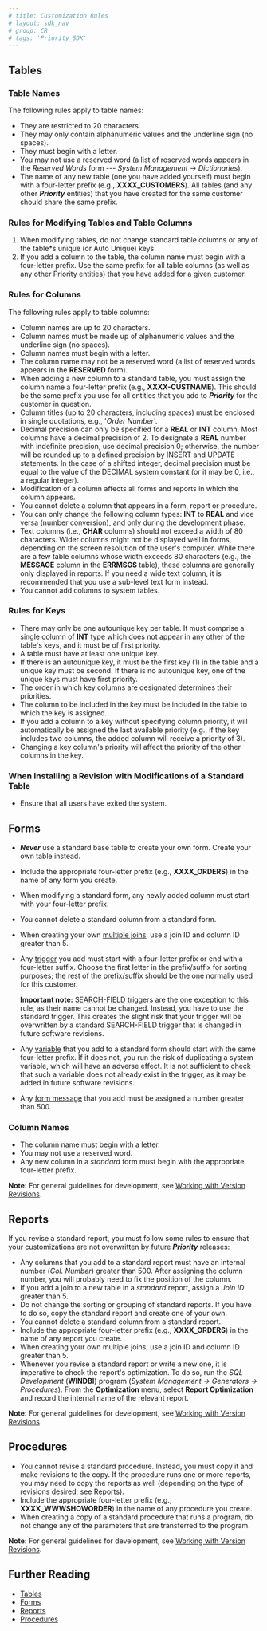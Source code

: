 ```yaml
---
# title: Customization Rules
# layout: sdk_nav
# group: CR
# tags: 'Priority_SDK'
---
```



## Tables

### Table Names 

The following rules apply to table names:

-   They are restricted to 20 characters.
-   They may only contain alphanumeric values and the underline sign (no
    spaces).
-   They must begin with a letter.
-   You may not use a reserved word (a list of reserved words appears in
    the *Reserved Words* form --- *System Management* → *Dictionaries*).
-   The name of any new table (one you have added yourself) must begin
    with a four-letter prefix (e.g., **XXXX_CUSTOMERS**). All tables
    (and any other ***Priority*** entities) that you have created for
    the same customer should share the same prefix.

### Rules for Modifying Tables and Table Columns 

1.  When modifying tables, do not change standard table columns or any
    of the table*s unique (or Auto Unique) keys.
2.  If you add a column to the table, the column name must begin with a
    four-letter prefix. Use the same prefix for all table columns (as
    well as any other Priority entities) that you have added for a given
    customer.

### Rules for Columns 

The following rules apply to table columns:

-   Column names are up to 20 characters.
-   Column names must be made up of alphanumeric values and the
    underline sign (no spaces).
-   Column names must begin with a letter.
-   The column name may not be a reserved word (a list of reserved words
    appears in the **RESERVED** form).
-   When adding a new column to a standard table, you must assign the
    column name a four-letter prefix (e.g., **XXXX-CUSTNAME**). This
    should be the same prefix you use for all entities that you add to
    ***Priority*** for the customer in question.
-   Column titles (up to 20 characters, including spaces) must be
    enclosed in single quotations, e.g., \'*Order Number*\'.
-   Decimal precision can only be specified for a **REAL** or **INT**
    column. Most columns have a decimal precision of 2. To designate a
    **REAL** number with indefinite precision, use decimal precision 0;
    otherwise, the number will be rounded up to a defined precision by
    INSERT and UPDATE statements. In the case of a shifted integer,
    decimal precision must be equal to the value of the DECIMAL system
    constant (or it may be 0, i.e., a regular integer).
-   Modification of a column affects all forms and reports in which the
    column appears.
-   You cannot delete a column that appears in a form, report or
    procedure.
-   You can only change the following column types: **INT** to **REAL**
    and vice versa (number conversion), and only during the development
    phase.
-   Text columns (i.e., **CHAR** columns) should not exceed a width of
    80 characters. Wider columns might not be displayed well in forms,
    depending on the screen resolution of the user\'s computer. While
    there are a few table columns whose width exceeds 80 characters
    (e.g., the **MESSAGE** column in the **ERRMSGS** table), these
    columns are generally only displayed in reports. If you need a wide
    text column, it is recommended that you use a sub-level text form
    instead.
-   You cannot add columns to system tables.

### Rules for Keys 

-   There may only be one autounique key per table. It must comprise a
    single column of **INT** type which does not appear in any other of
    the table's keys, and it must be of first priority.
-   A table must have at least one unique key.
-   If there is an autounique key, it must be the first key (1) in the
    table and a unique key must be second. If there is no autounique
    key, one of the unique keys must have first priority.
-   The order in which key columns are designated determines their
    priorities.
-   The column to be included in the key must be included in the table
    to which the key is assigned.
-   If you add a column to a key without specifying column priority, it
    will automatically be assigned the last available priority (e.g., if
    the key includes two columns, the added column will receive a
    priority of 3).
-   Changing a key column's priority will affect the priority of the
    other columns in the key.

### When Installing a Revision with Modifications of a Standard Table 

-   Ensure that all users have exited the system.

## Forms

-   ***Never*** use a standard base table to create your own form.
    Create your own table instead.
-   Include the appropriate four-letter prefix (e.g., **XXXX_ORDERS**)
    in the name of any form you create.
-   When modifying a standard form, any newly added column must start
    with your four-letter prefix.
-   You cannot delete a standard column from a standard form.
-   When creating your own [multiple
    joins](Form-Column-Attributes#Special-Joins ), use a join
    ID and column ID greater than 5.
-   Any [trigger](Creating-Your-Own-Triggers ) you add must
    start with a four-letter prefix or end with a four-letter suffix.
    Choose the first letter in the prefix/suffix for sorting purposes;
    the rest of the prefix/suffix should be the one normally used for
    this customer.

    **Important note:** [SEARCH-FIELD
    triggers](Creating-Your-Own-Triggers#SEARCH-FIELD ) are
    the one exception to this rule, as their name cannot be changed.
    Instead, you have to use the standard trigger. This creates the
    slight risk that your trigger will be overwritten by a standard
    SEARCH-FIELD trigger that is changed in future software revisions.

-   Any [variable](SQL-Variables#User-defined-Variables ) that
    you add to a standard form should start with the same four-letter
    prefix. If it does not, you run the risk of duplicating a system
    variable, which will have an adverse effect. It is not sufficient to
    check that such a variable does not already exist in the trigger, as
    it may be added in future software revisions.
-   Any [form message](Error-and-Warning-Messages ) that you
    add must be assigned a number greater than 500.

### Column Names

-   The column name must begin with a letter.
-   You may not use a reserved word.
-   Any new column in a *standard* form must begin with the appropriate four-letter prefix.

<!--- TODO: See if we can combine / change the note-->

**Note:** For general guidelines for development, see [Working with
Version
Revisions](Installing-Your-Customizations#Working-with-Version-Revisions ).

## Reports

If you revise a standard report, you must follow some rules to
    ensure that your customizations are not overwritten by future
    ***Priority*** releases:

-   Any columns that you add to a standard report must have an internal
    number (*Col. Number*) greater than 500. After assigning the column
    number, you will probably need to fix the position of the column.
-   If you add a join to a new table in a *standard* report, assign a *Join ID* greater than 5.
-   Do not change the sorting or grouping of standard reports. If you
    have to do so, copy the standard report and create one of your own.
-   You cannot delete a standard column from a standard report.
-   Include the appropriate four-letter prefix (e.g., **XXXX_ORDERS**)
    in the name of any report you create.
-   When creating your own multiple joins, use a join ID and column ID
    greater than 5.
-   Whenever you revise a standard report or write a new one, it is
    imperative to check the report\'s optimization. To do so, run the
    *SQL Development* (**WINDBI**) program (*System Management →
    Generators → Procedures*). From the **Optimization** menu, select
    **Report Optimization** and record the internal name of the relevant
    report.



**Note:** For general guidelines for development, see [Working with
Version
Revisions](Installing-Your-Customizations#Working-with-Version-Revisions ).



## Procedures

-   You cannot revise a standard procedure. Instead, you must copy it
    and make revisions to the copy. If the procedure runs one or more
    reports, you may need to copy the reports as well (depending on the
    type of revisions desired; see [Reports](Reports )).
-   Include the appropriate four-letter prefix (e.g.,
    **XXXX_WWWSHOWORDER**) in the name of any procedure you create.
-   When creating a copy of a standard procedure that runs a program, do
    not change any of the parameters that are transferred to the
    program.



**Note:** For general guidelines for development, see [Working with
Version
Revisions](Installing-Your-Customizations#Working-with-Version-Revisions ).



## Further Reading 

-   [Tables](Tables)
-   [Forms](Forms )
-   [Reports](Reports )
-   [Procedures](Procedures )
